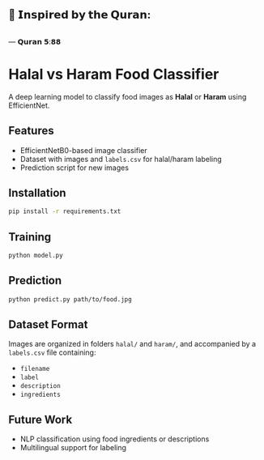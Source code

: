 ## 🕌 𝗜𝗻𝘀𝗽𝗶𝗿𝗲𝗱 𝗯𝘆 𝘁𝗵𝗲 𝗤𝘂𝗿𝗮𝗻:
```bash "And eat of what Allah has provided for you [which is] lawful and good. And fear Allah, in whom you are believers."
```
— 𝗤𝘂𝗿𝗮𝗻 𝟱:𝟴𝟴


# Halal vs Haram Food Classifier

A deep learning model to classify food images as **Halal** or **Haram** using EfficientNet.

## Features
- EfficientNetB0-based image classifier
- Dataset with images and `labels.csv` for halal/haram labeling
- Prediction script for new images

## Installation
```bash
pip install -r requirements.txt
```

## Training
```bash
python model.py
```

## Prediction
```bash
python predict.py path/to/food.jpg
```

## Dataset Format
Images are organized in folders `halal/` and `haram/`, and accompanied by a `labels.csv` file containing:
- `filename`
- `label`
- `description`
- `ingredients`

## Future Work
- NLP classification using food ingredients or descriptions
- Multilingual support for labeling
